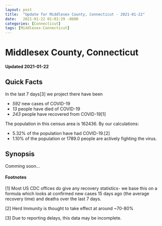 ```yaml
---
layout: post
title:  "Update for Middlesex County, Connecticut - 2021-01-22"
date:   2021-01-22 01:01:29 -0600
categories: [Connecticut]
tags: [Middlesex-Connecticut]
---
```


# Middlesex County, Connecticut
#### Updated 2021-01-22

## Quick Facts

In the last 7 days[3] we project there have been
- *592* new cases of COVID-19
- *13* people have died of COVID-19
- *243* people have recovered from COVID-19[1]

The population in this census area is 162436. By our calculations:
- 5.32% of the population have had COVID-19.[2]
- 1.10% of the population or 1789.0 people are actively fighting the virus.

## Synopsis

Comming soon...


#### Footnotes

[1] Most US CDC offices do give any recovery statistics- we base this on a formula which looks at confirmed new cases
15 days ago (the average recovery time) and deaths over the last 7 days.

[2] Herd Immunity is thought to take effect at around ~70-80%

[3] Due to reporting delays, this data may be incomplete.
 
    